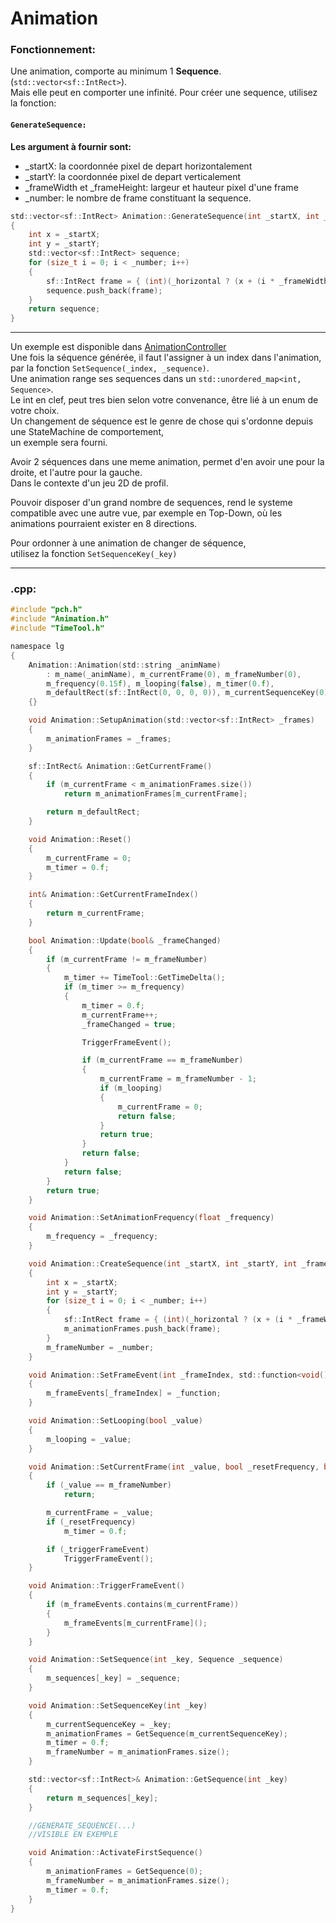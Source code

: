 # Animation

### Fonctionnement:

Une animation, comporte au minimum 1 **Sequence**. (`std::vector<sf::IntRect>`).  
Mais elle peut en comporter une infinité.
Pour créer une sequence, utilisez la fonction:

#### `GenerateSequence:`
**Les argument à fournir sont:**

- _startX: la coordonnée pixel de depart horizontalement
- _startY: la coordonnée pixel de depart verticalement
- _frameWidth et _frameHeight: largeur et hauteur pixel d'une frame
- _number: le nombre de frame constituant la sequence. 

```c
std::vector<sf::IntRect> Animation::GenerateSequence(int _startX, int _startY, int _frameWidth, int _frameHeight, int _number, bool _horizontal)
{
	int x = _startX;
	int y = _startY;
	std::vector<sf::IntRect> sequence;
	for (size_t i = 0; i < _number; i++)
	{
		sf::IntRect frame = { (int)(_horizontal ? (x + (i * _frameWidth)) : x), (int)(!_horizontal ? y + (i * _frameHeight) : y)  , _frameWidth, _frameHeight };
		sequence.push_back(frame);
	}
	return sequence;
}
```
---
Un exemple est disponible dans [AnimationController](animationController.md)  
Une fois la séquence générée, il faut l'assigner à un index dans l'animation,  
par la fonction `SetSequence(_index, _sequence)`.  
Une animation range ses sequences dans un `std::unordered_map<int, Sequence>`.  
Le int en clef, peut tres bien selon votre convenance, être lié à un enum de votre choix.  
Un changement de séquence est le genre de chose qui s'ordonne depuis une StateMachine de comportement,  
un exemple sera fourni.

Avoir 2 séquences dans une meme animation, permet d'en avoir une pour la droite, et l'autre pour la gauche.  
Dans le contexte d'un jeu 2D de profil.

Pouvoir disposer d'un grand nombre de sequences, rend le systeme compatible avec une autre vue, par exemple en Top-Down, où les animations pourraient exister en 8 directions.

Pour ordonner à une animation de changer de séquence,  
utilisez la fonction `SetSequenceKey(_key)`

---
### .cpp:
```c
#include "pch.h"
#include "Animation.h"
#include "TimeTool.h"

namespace lg
{
	Animation::Animation(std::string _animName)
		: m_name(_animName), m_currentFrame(0), m_frameNumber(0), 
		m_frequency(0.15f), m_looping(false), m_timer(0.f),
		m_defaultRect(sf::IntRect(0, 0, 0, 0)), m_currentSequenceKey(0)
	{}

	void Animation::SetupAnimation(std::vector<sf::IntRect> _frames)
	{
		m_animationFrames = _frames;
	}

	sf::IntRect& Animation::GetCurrentFrame()
	{
		if (m_currentFrame < m_animationFrames.size())
			return m_animationFrames[m_currentFrame];

		return m_defaultRect;
	}

	void Animation::Reset()
	{
		m_currentFrame = 0;
		m_timer = 0.f;
	}

	int& Animation::GetCurrentFrameIndex()
	{
		return m_currentFrame;
	}

	bool Animation::Update(bool& _frameChanged)
	{
		if (m_currentFrame != m_frameNumber)
		{
			m_timer += TimeTool::GetTimeDelta();
			if (m_timer >= m_frequency)
			{
				m_timer = 0.f;
				m_currentFrame++;
				_frameChanged = true;

				TriggerFrameEvent();

				if (m_currentFrame == m_frameNumber)
				{
					m_currentFrame = m_frameNumber - 1;
					if (m_looping)
					{
						m_currentFrame = 0;
						return false;
					}
					return true;
				}
				return false;
			}
			return false;
		}
		return true;
	}

	void Animation::SetAnimationFrequency(float _frequency)
	{
		m_frequency = _frequency;
	}

	void Animation::CreateSequence(int _startX, int _startY, int _frameWidth, int _frameHeight, int _number, bool _horizontal)
	{
		int x = _startX;
		int y = _startY;
		for (size_t i = 0; i < _number; i++)
		{
			sf::IntRect frame = { (int)(_horizontal ? (x + (i * _frameWidth)) : x), (int)(!_horizontal ? y + (i * _frameHeight) : y)  , _frameWidth, _frameHeight };
			m_animationFrames.push_back(frame);
		}
		m_frameNumber = _number;
	}

	void Animation::SetFrameEvent(int _frameIndex, std::function<void()> _function)
	{
		m_frameEvents[_frameIndex] = _function;
	}

	void Animation::SetLooping(bool _value)
	{
		m_looping = _value;
	}

	void Animation::SetCurrentFrame(int _value, bool _resetFrequency, bool _triggerFrameEvent)
	{
		if (_value == m_frameNumber)
			return;

		m_currentFrame = _value;
		if (_resetFrequency)
			m_timer = 0.f;

		if (_triggerFrameEvent)
			TriggerFrameEvent();
	}

	void Animation::TriggerFrameEvent()
	{
		if (m_frameEvents.contains(m_currentFrame))
		{
			m_frameEvents[m_currentFrame]();
		}
	}

	void Animation::SetSequence(int _key, Sequence _sequence)
	{
		m_sequences[_key] = _sequence;
	}

	void Animation::SetSequenceKey(int _key)
	{
		m_currentSequenceKey = _key;
		m_animationFrames = GetSequence(m_currentSequenceKey);
		m_timer = 0.f;
		m_frameNumber = m_animationFrames.size();
	}

	std::vector<sf::IntRect>& Animation::GetSequence(int _key)
	{
		return m_sequences[_key];
	}

	//GENERATE_SEQUENCE(...)
    //VISIBLE EN EXEMPLE 

	void Animation::ActivateFirstSequence()
	{
		m_animationFrames = GetSequence(0);
		m_frameNumber = m_animationFrames.size();
		m_timer = 0.f;
	}
}
```